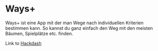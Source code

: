 # **Ways+**

Ways+ ist eine App mit der man Wege nach individuellen Kriterien bestimmen kann. So kannst du ganz einfach den Weg mit den meisten Bäumen, Spielplätze etc. finden.

Link to [Hackdash](https://hackdash.org/projects/581dff2cd9284f016c0478d0)
